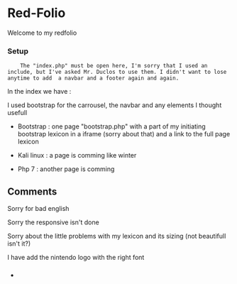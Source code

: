 # Red-Folio
Welcome to my redfolio 


### Setup
		The "index.php" must be open here, I'm sorry that I used an include, but I've asked Mr. Duclos to use them. I didn't want to lose anytime to add  a navbar and a footer again and again.
		
In the index we have :

I used bootstrap for the carrousel, the navbar and any elements I thought usefull

* Bootstrap :
 			one page "bootstrap.php" with a part of my initiating bootstrap lexicon in a iframe (sorry about that) and a link to the full page lexicon

* Kali linux : a page is comming like winter

* Php 7 : another page is comming 



## Comments 

Sorry for bad english

Sorry the responsive isn't done 

Sorry about the little problems with my lexicon and its sizing (not beautifull isn't it?)

I have add the nintendo logo with the right font

### 

* 
